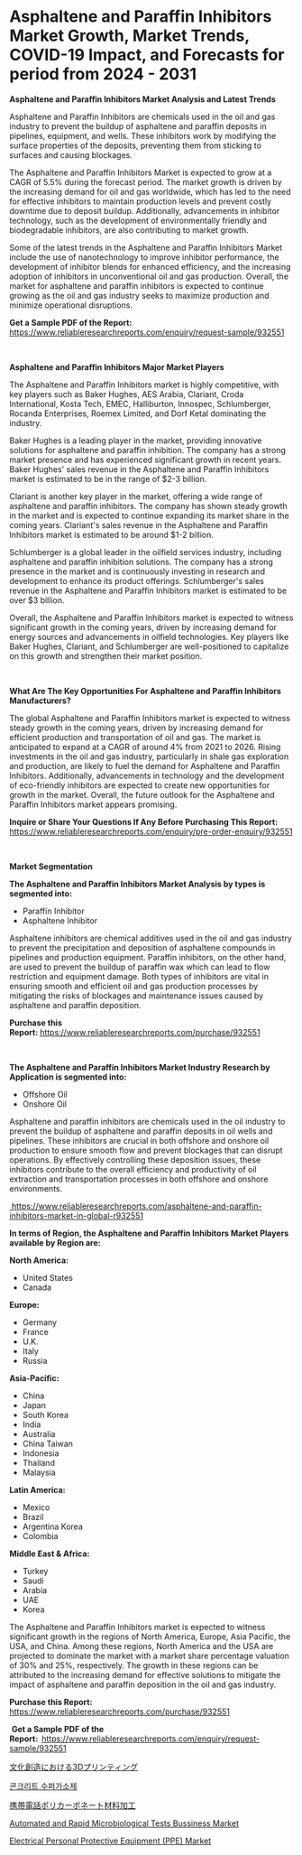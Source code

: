 <p><h1>Asphaltene and Paraffin Inhibitors Market Growth, Market Trends, COVID-19 Impact, and Forecasts for period from 2024 - 2031</h1></p><p><strong>Asphaltene and Paraffin Inhibitors Market Analysis and Latest Trends</strong></p>
<p><p>Asphaltene and Paraffin Inhibitors are chemicals used in the oil and gas industry to prevent the buildup of asphaltene and paraffin deposits in pipelines, equipment, and wells. These inhibitors work by modifying the surface properties of the deposits, preventing them from sticking to surfaces and causing blockages.</p><p>The Asphaltene and Paraffin Inhibitors Market is expected to grow at a CAGR of 5.5% during the forecast period. The market growth is driven by the increasing demand for oil and gas worldwide, which has led to the need for effective inhibitors to maintain production levels and prevent costly downtime due to deposit buildup. Additionally, advancements in inhibitor technology, such as the development of environmentally friendly and biodegradable inhibitors, are also contributing to market growth.</p><p>Some of the latest trends in the Asphaltene and Paraffin Inhibitors Market include the use of nanotechnology to improve inhibitor performance, the development of inhibitor blends for enhanced efficiency, and the increasing adoption of inhibitors in unconventional oil and gas production. Overall, the market for asphaltene and paraffin inhibitors is expected to continue growing as the oil and gas industry seeks to maximize production and minimize operational disruptions.</p></p>
<p><strong>Get a Sample PDF of the Report:&nbsp;</strong> <a href="https://www.reliableresearchreports.com/enquiry/request-sample/932551">https://www.reliableresearchreports.com/enquiry/request-sample/932551</a></p>
<p>&nbsp;</p>
<p><strong>Asphaltene and Paraffin Inhibitors Major Market Players</strong></p>
<p><p>The Asphaltene and Paraffin Inhibitors market is highly competitive, with key players such as Baker Hughes, AES Arabia, Clariant, Croda International, Kosta Tech, EMEC, Halliburton, Innospec, Schlumberger, Rocanda Enterprises, Roemex Limited, and Dorf Ketal dominating the industry.</p><p>Baker Hughes is a leading player in the market, providing innovative solutions for asphaltene and paraffin inhibition. The company has a strong market presence and has experienced significant growth in recent years. Baker Hughes' sales revenue in the Asphaltene and Paraffin Inhibitors market is estimated to be in the range of $2-3 billion.</p><p>Clariant is another key player in the market, offering a wide range of asphaltene and paraffin inhibitors. The company has shown steady growth in the market and is expected to continue expanding its market share in the coming years. Clariant's sales revenue in the Asphaltene and Paraffin Inhibitors market is estimated to be around $1-2 billion.</p><p>Schlumberger is a global leader in the oilfield services industry, including asphaltene and paraffin inhibition solutions. The company has a strong presence in the market and is continuously investing in research and development to enhance its product offerings. Schlumberger's sales revenue in the Asphaltene and Paraffin Inhibitors market is estimated to be over $3 billion.</p><p>Overall, the Asphaltene and Paraffin Inhibitors market is expected to witness significant growth in the coming years, driven by increasing demand for energy sources and advancements in oilfield technologies. Key players like Baker Hughes, Clariant, and Schlumberger are well-positioned to capitalize on this growth and strengthen their market position.</p></p>
<p>&nbsp;</p>
<p><strong>What Are The Key Opportunities For Asphaltene and Paraffin Inhibitors Manufacturers?</strong></p>
<p><p>The global Asphaltene and Paraffin Inhibitors market is expected to witness steady growth in the coming years, driven by increasing demand for efficient production and transportation of oil and gas. The market is anticipated to expand at a CAGR of around 4% from 2021 to 2026. Rising investments in the oil and gas industry, particularly in shale gas exploration and production, are likely to fuel the demand for Asphaltene and Paraffin Inhibitors. Additionally, advancements in technology and the development of eco-friendly inhibitors are expected to create new opportunities for growth in the market. Overall, the future outlook for the Asphaltene and Paraffin Inhibitors market appears promising.</p></p>
<p><strong>Inquire or Share Your Questions If Any Before Purchasing This Report:</strong> <a href="https://www.reliableresearchreports.com/enquiry/pre-order-enquiry/932551">https://www.reliableresearchreports.com/enquiry/pre-order-enquiry/932551</a></p>
<p>&nbsp;</p>
<p><strong>Market Segmentation</strong></p>
<p><strong>The Asphaltene and Paraffin Inhibitors Market Analysis by types is segmented into:</strong></p>
<p><ul><li>Paraffin Inhibitor</li><li>Asphaltene Inhibitor</li></ul></p>
<p><p>Asphaltene inhibitors are chemical additives used in the oil and gas industry to prevent the precipitation and deposition of asphaltene compounds in pipelines and production equipment. Paraffin inhibitors, on the other hand, are used to prevent the buildup of paraffin wax which can lead to flow restriction and equipment damage. Both types of inhibitors are vital in ensuring smooth and efficient oil and gas production processes by mitigating the risks of blockages and maintenance issues caused by asphaltene and paraffin deposition.</p></p>
<p><strong>Purchase this Report:&nbsp;</strong><a href="https://www.reliableresearchreports.com/purchase/932551">https://www.reliableresearchreports.com/purchase/932551</a></p>
<p>&nbsp;</p>
<p><strong>The Asphaltene and Paraffin Inhibitors Market Industry Research by Application is segmented into:</strong></p>
<p><ul><li>Offshore Oil</li><li>Onshore Oil</li></ul></p>
<p><p>Asphaltene and paraffin inhibitors are chemicals used in the oil industry to prevent the buildup of asphaltene and paraffin deposits in oil wells and pipelines. These inhibitors are crucial in both offshore and onshore oil production to ensure smooth flow and prevent blockages that can disrupt operations. By effectively controlling these deposition issues, these inhibitors contribute to the overall efficiency and productivity of oil extraction and transportation processes in both offshore and onshore environments.</p></p>
<p><a href="https://www.reliableresearchreports.com/asphaltene-and-paraffin-inhibitors-market-in-global-r932551">&nbsp;https://www.reliableresearchreports.com/asphaltene-and-paraffin-inhibitors-market-in-global-r932551</a></p>
<p><strong>In terms of Region, the Asphaltene and Paraffin Inhibitors Market Players available by Region are:</strong></p>
<p>
    <p> <strong> North America: </strong>
        <ul>
            <li>United States</li>
            <li>Canada</li>
        </ul>
        </p> 
    <p> <strong> Europe: </strong>
        <ul>
            <li>Germany</li>
            <li>France</li>
            <li>U.K.</li>
            <li>Italy</li>
            <li>Russia</li>
        </ul>
        </p> 
    <p> <strong> Asia-Pacific: </strong>
        <ul>
            <li>China</li>
            <li>Japan</li>
            <li>South Korea</li>
            <li>India</li>
            <li>Australia</li>
            <li>China Taiwan</li>
            <li>Indonesia</li>
            <li>Thailand</li>
            <li>Malaysia</li>
        </ul>
        </p> 
    <p> <strong> Latin America: </strong>
        <ul>
            <li>Mexico</li>
            <li>Brazil</li>
            <li>Argentina Korea</li>
            <li>Colombia</li>
        </ul>
        </p> 
    <p> <strong> Middle East & Africa: </strong>
        <ul>
            <li>Turkey</li>
            <li>Saudi</li>
            <li>Arabia</li>
            <li>UAE</li>
            <li>Korea</li>
        </ul>
    </p>
    </p>
<p><p>The Asphaltene and Paraffin Inhibitors market is expected to witness significant growth in the regions of North America, Europe, Asia Pacific, the USA, and China. Among these regions, North America and the USA are projected to dominate the market with a market share percentage valuation of 30% and 25%, respectively. The growth in these regions can be attributed to the increasing demand for effective solutions to mitigate the impact of asphaltene and paraffin deposition in the oil and gas industry.</p></p>
<p><strong>Purchase this Report: </strong><a href="https://www.reliableresearchreports.com/purchase/932551">https://www.reliableresearchreports.com/purchase/932551</a></p>
<p>&nbsp;<strong>Get a Sample PDF of the Report:&nbsp;&nbsp;</strong><a href="https://www.reliableresearchreports.com/enquiry/request-sample/932551">https://www.reliableresearchreports.com/enquiry/request-sample/932551</a></p>
<p><strong></strong></p>
<p><p><a href="https://github.com/DayanaRunolfsdottir/Market-Research-Report-List-1/blob/main/334247483480.md">文化創造における3Dプリンティング</a></p><p><a href="https://medium.com/@earlfeffersj/%EC%BD%98%ED%81%AC%EB%A6%AC%ED%8A%B8-%EC%8A%88%ED%8D%BC-%ED%94%8C%EB%9D%BC%EC%8A%A4%ED%8B%B0%EC%84%9C-%EC%A0%9C%EC%A1%B0%EC%97%85-%EC%8B%9C%EC%9E%A5-%EC%8B%9C%EC%9E%A5-cagr-%EC%8B%9C%EC%9E%A5-%EB%8F%99%ED%96%A5-%EB%B0%8F-%EC%84%B1%EC%9E%A5-%EC%A0%84%EB%9E%B5%EC%97%90-%EB%8C%80%ED%95%9C-%ED%86%B5%EC%B0%B0%EB%A0%A5-e1efbb6ba25b">콘크리트 수퍼가소제</a></p><p><a href="https://github.com/VinceMarvin1/Market-Research-Report-List-1/blob/main/331358583479.md">携帯電話ポリカーボネート材料加工</a></p><p><a href="https://github.com/Valeridd446677/Market-Research-Report-List-1/blob/main/automated-and-rapid-microbiological-tests-bussiness-market.md">Automated and Rapid Microbiological Tests Bussiness Market</a></p><p><a href="https://issuu.com/reportprime-2/docs/electrical-personal-protective-equipment-ppe-marke">Electrical Personal Protective Equipment (PPE) Market</a></p></p>